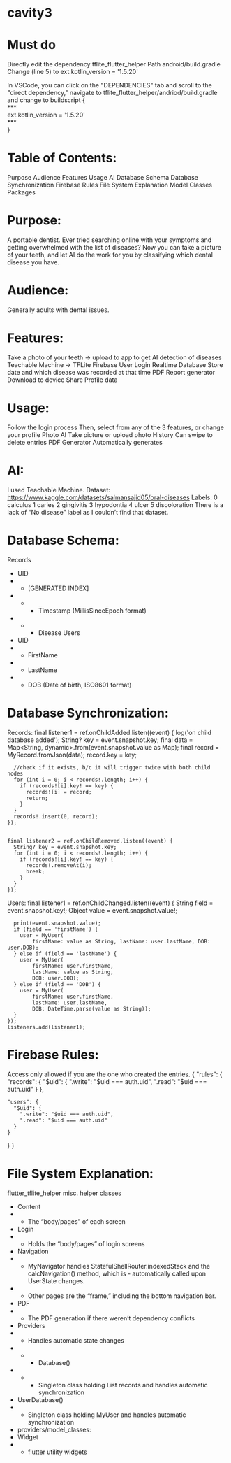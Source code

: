 # cavity3

# Must do
Directly edit the dependency tflite_flutter_helper
Path android/build.gradle
Change (line 5) to ext.kotlin_version = '1.5.20'

In VSCode, you can click on the "DEPENDENCIES" tab and scroll to the "direct dependency," navigate to tflite_flutter_helper/andriod/build.gradle and change to 
buildscript {<br>
    ***<br>
    ext.kotlin_version = '1.5.20'<br>
    ***<br>
} 


# Table of Contents:
Purpose
Audience
Features
Usage
AI
Database Schema
Database Synchronization
Firebase Rules
File System Explanation
Model Classes
Packages

# Purpose: 
A portable dentist. 
Ever tried searching online with your symptoms and getting overwhelmed with the list of diseases?
Now you can take a picture of your teeth, and let AI do the work for you by classifying which dental disease you have. 

# Audience: 
Generally adults with dental issues. 

# Features:
Take a photo of your teeth -> upload to app to get AI detection of diseases
Teachable Machine -> TFLite
Firebase
User Login
Realtime Database
Store date and which disease was recorded at that time
PDF Report generator
Download to device
Share 
Profile data

# Usage:
Follow the login process
Then, select from any of the 3 features, or change your profile
Photo AI
Take picture or upload photo
History
Can swipe to delete entries
PDF Generator
Automatically generates

# AI:
I used Teachable Machine.
Dataset: https://www.kaggle.com/datasets/salmansajid05/oral-diseases 
Labels:
0 calculus
1 caries
2 gingivitis
3 hypodontia
4 ulcer
5 discoloration
There is a lack of “No disease” label as I couldn’t find that dataset.

# Database Schema:
Records
- UID
- - [GENERATED INDEX]
- - - Timestamp (MillisSinceEpoch format)
- - - Disease
Users
- UID
- - FirstName
- - LastName
- - DOB (Date of birth, ISO8601 format)

# Database Synchronization:
Records:
final listener1 = ref.onChildAdded.listen((event) {
      log('on child database added');
      String? key = event.snapshot.key;
      final data = Map<String, dynamic>.from(event.snapshot.value as Map);
      final record = MyRecord.fromJson(data);
      record.key = key;


      //check if it exists, b/c it will trigger twice with both child nodes
      for (int i = 0; i < records!.length; i++) {
        if (records![i].key! == key) {
          records![i] = record;
          return;
        }
      }
      records!.insert(0, record);
    });


    final listener2 = ref.onChildRemoved.listen((event) {
      String? key = event.snapshot.key;
      for (int i = 0; i < records!.length; i++) {
        if (records![i].key! == key) {
          records!.removeAt(i);
          break;
        }
      }
    });

Users:
final listener1 = ref.onChildChanged.listen((event) {
      String field = event.snapshot.key!;
      Object value = event.snapshot.value!;


      print(event.snapshot.value);
      if (field == 'firstName') {
        user = MyUser(
            firstName: value as String, lastName: user.lastName, DOB: user.DOB);
      } else if (field == 'lastName') {
        user = MyUser(
            firstName: user.firstName,
            lastName: value as String,
            DOB: user.DOB);
      } else if (field == 'DOB') {
        user = MyUser(
            firstName: user.firstName,
            lastName: user.lastName,
            DOB: DateTime.parse(value as String));
      }
    });
    listeners.add(listener1);

# Firebase Rules:
Access only allowed if you are the one who created the entries.
{
  "rules": {
    "records": {
      "$uid": {
        ".write": "$uid === auth.uid",
        ".read": "$uid === auth.uid"
      }
    },
    
    "users": {
      "$uid": {
        ".write": "$uid === auth.uid",
        ".read": "$uid === auth.uid"
      }
    }
  }
}

# File System Explanation:
flutter_tflite_helper misc. helper classes
- Content
- - The “body/pages” of each screen
- Login
- - Holds the “body/pages” of login screens
- Navigation
- - MyNavigator handles StatefulShellRouter.indexedStack and the calcNavigation() method, which is - automatically called upon UserState changes.
- - Other pages are the “frame,” including the bottom navigation bar.
- PDF
- - The PDF generation if there weren’t dependency conflicts
- Providers
- - Handles automatic state changes
- - - Database()
- - - Singleton class holding List records and handles automatic synchronization
- UserDatabase()
- - Singleton class holding MyUser and handles automatic synchronization
- providers/model_classes:
- Widget
- - flutter utility widgets

